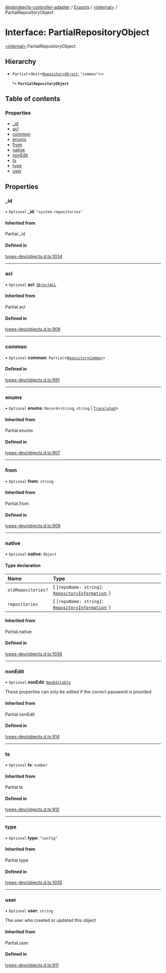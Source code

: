 [@iobroker/js-controller-adapter](../README.md) / [Exports](../modules.md) / [\<internal\>](../modules/internal_.md) / PartialRepositoryObject

# Interface: PartialRepositoryObject

[\<internal\>](../modules/internal_.md).PartialRepositoryObject

## Hierarchy

- `Partial`\<`Omit`\<[`RepositoryObject`](internal_.RepositoryObject.md), ``"common"``\>\>

  ↳ **`PartialRepositoryObject`**

## Table of contents

### Properties

- [\_id](internal_.PartialRepositoryObject.md#_id)
- [acl](internal_.PartialRepositoryObject.md#acl)
- [common](internal_.PartialRepositoryObject.md#common)
- [enums](internal_.PartialRepositoryObject.md#enums)
- [from](internal_.PartialRepositoryObject.md#from)
- [native](internal_.PartialRepositoryObject.md#native)
- [nonEdit](internal_.PartialRepositoryObject.md#nonedit)
- [ts](internal_.PartialRepositoryObject.md#ts)
- [type](internal_.PartialRepositoryObject.md#type)
- [user](internal_.PartialRepositoryObject.md#user)

## Properties

### \_id

• `Optional` **\_id**: ``"system.repositories"``

#### Inherited from

Partial.\_id

#### Defined in

[types-dev/objects.d.ts:1034](https://github.com/ioBroker/ioBroker.js-controller/blob/4e8189ae010aadbff9fb35ee4b3861b5e29992c4/packages/types-dev/objects.d.ts#L1034)

___

### acl

• `Optional` **acl**: [`ObjectACL`](internal_.ObjectACL.md)

#### Inherited from

Partial.acl

#### Defined in

[types-dev/objects.d.ts:908](https://github.com/ioBroker/ioBroker.js-controller/blob/4e8189ae010aadbff9fb35ee4b3861b5e29992c4/packages/types-dev/objects.d.ts#L908)

___

### common

• `Optional` **common**: `Partial`\<[`RepositoryCommon`](internal_.RepositoryCommon.md)\>

#### Defined in

[types-dev/objects.d.ts:991](https://github.com/ioBroker/ioBroker.js-controller/blob/4e8189ae010aadbff9fb35ee4b3861b5e29992c4/packages/types-dev/objects.d.ts#L991)

___

### enums

• `Optional` **enums**: `Record`\<`string`, `string` \| [`Translated`](../modules/internal_.md#translated)\>

#### Inherited from

Partial.enums

#### Defined in

[types-dev/objects.d.ts:907](https://github.com/ioBroker/ioBroker.js-controller/blob/4e8189ae010aadbff9fb35ee4b3861b5e29992c4/packages/types-dev/objects.d.ts#L907)

___

### from

• `Optional` **from**: `string`

#### Inherited from

Partial.from

#### Defined in

[types-dev/objects.d.ts:909](https://github.com/ioBroker/ioBroker.js-controller/blob/4e8189ae010aadbff9fb35ee4b3861b5e29992c4/packages/types-dev/objects.d.ts#L909)

___

### native

• `Optional` **native**: `Object`

#### Type declaration

| Name | Type |
| :------ | :------ |
| `oldRepositories?` | \{ `[repoName: string]`: [`RepositoryInformation`](internal_.RepositoryInformation.md);  } |
| `repositories` | \{ `[repoName: string]`: [`RepositoryInformation`](internal_.RepositoryInformation.md);  } |

#### Inherited from

Partial.native

#### Defined in

[types-dev/objects.d.ts:1036](https://github.com/ioBroker/ioBroker.js-controller/blob/4e8189ae010aadbff9fb35ee4b3861b5e29992c4/packages/types-dev/objects.d.ts#L1036)

___

### nonEdit

• `Optional` **nonEdit**: [`NonEditable`](internal_.NonEditable.md)

These properties can only be edited if the correct password is provided

#### Inherited from

Partial.nonEdit

#### Defined in

[types-dev/objects.d.ts:914](https://github.com/ioBroker/ioBroker.js-controller/blob/4e8189ae010aadbff9fb35ee4b3861b5e29992c4/packages/types-dev/objects.d.ts#L914)

___

### ts

• `Optional` **ts**: `number`

#### Inherited from

Partial.ts

#### Defined in

[types-dev/objects.d.ts:912](https://github.com/ioBroker/ioBroker.js-controller/blob/4e8189ae010aadbff9fb35ee4b3861b5e29992c4/packages/types-dev/objects.d.ts#L912)

___

### type

• `Optional` **type**: ``"config"``

#### Inherited from

Partial.type

#### Defined in

[types-dev/objects.d.ts:1035](https://github.com/ioBroker/ioBroker.js-controller/blob/4e8189ae010aadbff9fb35ee4b3861b5e29992c4/packages/types-dev/objects.d.ts#L1035)

___

### user

• `Optional` **user**: `string`

The user who created or updated this object

#### Inherited from

Partial.user

#### Defined in

[types-dev/objects.d.ts:911](https://github.com/ioBroker/ioBroker.js-controller/blob/4e8189ae010aadbff9fb35ee4b3861b5e29992c4/packages/types-dev/objects.d.ts#L911)
